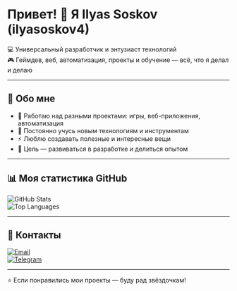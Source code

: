 # Привет! 👋 Я Ilyas Soskov (ilyasoskov4)

💻 Универсальный разработчик и энтузиаст технологий  
🎮 Геймдев, веб, автоматизация, проекты и обучение — всё, что я делал и делаю

---

## 🚀 Обо мне

- 🔭 Работаю над разными проектами: игры, веб-приложения, автоматизация  
- 🌱 Постоянно учусь новым технологиям и инструментам  
- ⚡ Люблю создавать полезные и интересные вещи  
- 🎯 Цель — развиваться в разработке и делиться опытом

---

## 📊 Моя статистика GitHub

![GitHub Stats](https://github-readme-stats.vercel.app/api?username=ilyasoskov4&show_icons=true&theme=dark)  
![Top Languages](https://github-readme-stats.vercel.app/api/top-langs/?username=ilyasoskov4&layout=compact&theme=dark)

---

## 🔗 Контакты

[![Email](https://img.shields.io/badge/Email-ilyasoskov4@gmail.com-red?logo=gmail&style=for-the-badge)](mailto:ilyasoskov4@gmail.com)  
[![Telegram](https://img.shields.io/badge/Telegram-%40ilyasoskov4-blue?logo=telegram&style=for-the-badge)](https://t.me/ilyasoskov4)

---

⭐ Если понравились мои проекты — буду рад звёздочкам!
